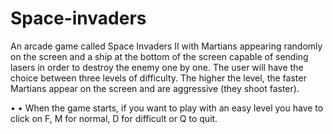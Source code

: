 # Space-invaders
An arcade game called Space Invaders II with Martians appearing randomly on the screen and a ship at the bottom of the screen capable of sending lasers in order to destroy the enemy one by one. The user will have the choice between three levels of difficulty. The higher the level, the faster Martians appear on the screen and are aggressive (they shoot faster).

•
• When the game starts, if you want to play with an easy level you have to click on F, M for normal, D for difficult or Q to quit.
